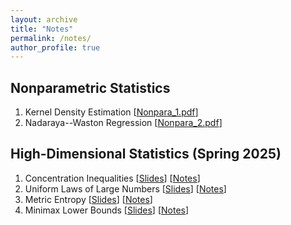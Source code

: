 ```yaml
---
layout: archive
title: "Notes"
permalink: /notes/
author_profile: true
---
```


## Nonparametric Statistics

1. Kernel Density Estimation [<a href="/files/Notes/Nonpara_1.pdf">Nonpara_1.pdf</a>]
2. Nadaraya--Waston Regression [<a href="/files/Notes/Nonpara_2.pdf">Nonpara_2.pdf</a>]


## High-Dimensional Statistics (Spring 2025)

1. Concentration Inequalities [<a href="/files/Notes/Concentration_Inequalities_slides.pdf">Slides</a>] [<a href="/files/Notes/Concentration_Inequalities_notes.pdf">Notes</a>]
2. Uniform Laws of Large Numbers [<a href="/files/Notes/Uniform_Laws_of_Large_Numbers_slides.pdf">Slides</a>] [<a href="/files/Notes/Uniform_Laws_of_Large_Numbers_notes.pdf">Notes</a>]
3. Metric Entropy [<a href="/files/Notes/Metric_Entropy_slides.pdf">Slides</a>] [<a href="/files/Notes/Metric_Entropy_notes.pdf">Notes</a>]
4. Minimax Lower Bounds [<a href="/files/Notes/Minimax_Lower_Bounds_slides.pdf">Slides</a>] [<a href="/files/Notes/Minimax_Lower_Bounds_notes.pdf">Notes</a>]
 
